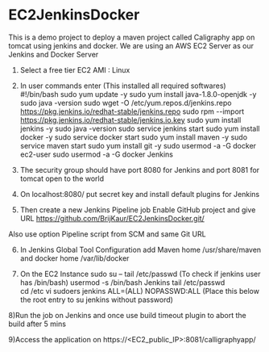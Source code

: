 # EC2JenkinsDocker
This is a demo project to deploy a maven project called Caligraphy app on tomcat using jenkins and docker.
We are using an AWS EC2 Server as our Jenkins and Docker Server


1)	Select a free tier EC2 AMI : Linux

2)	In user commands enter (This installed all required softwares)
#!/bin/bash
sudo yum update -y
sudo yum install java-1.8.0-openjdk -y
sudo java -version
sudo wget -O /etc/yum.repos.d/jenkins.repo https://pkg.jenkins.io/redhat-stable/jenkins.repo
sudo rpm --import https://pkg.jenkins.io/redhat-stable/jenkins.io.key
sudo yum install jenkins -y
sudo java -version
sudo service jenkins start
sudo yum install docker -y
sudo service docker start
sudo yum install maven -y
sudo service maven start
sudo yum install git -y
sudo usermod -a -G docker ec2-user
sudo usermod -a -G docker Jenkins

3)	The security group should have port 8080 for Jenkins and port 8081 for tomcat open to the world

4)	On localhost:8080/ put secret key and install default plugins for Jenkins

5)	Then create a new Jenkins Pipeline job 
Enable GitHub project and give URL
https://github.com/BrijKaur/EC2JenkinsDocker.git/

Also use option Pipeline script from SCM and same Git URL

6)	In Jenkins Global Tool Configuration add Maven home /usr/share/maven and docker home /var/lib/docker

7)	On the EC2 Instance 
sudo su –
tail /etc/passwd         (To check if jenkins user has /bin/bash)
usermod -s /bin/bash Jenkins
tail /etc/passwd         
cd /etc
vi sudoers
jenkins ALL=(ALL)       NOPASSWD:ALL       (Place this below the root entry to su jenkins without password)

8)Run the job on Jenkins and once use build timeout plugin to abort the build after 5 mins

9)Access the application on https://<EC2_public_IP>:8081/calligraphyapp/



